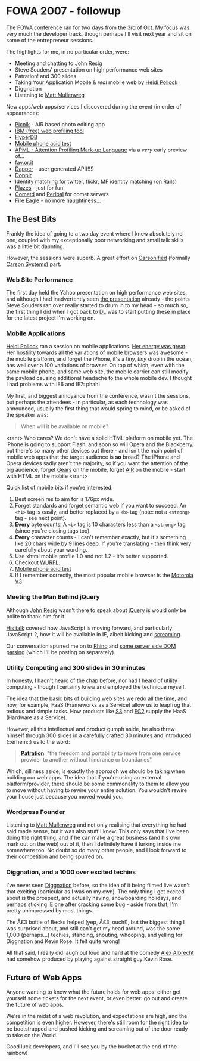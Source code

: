 # FOWA 2007 - followup

The [FOWA](http://www.futureofwebapps.com) conference ran for two days from the 3rd of Oct.  My focus was very much the developer track, though perhaps I'll visit next year and sit on some of the entrepreneur sessions.


<!--more-->

The highlights for me, in no particular order, were:

* Meeting and chatting to [John Resig](http://ejohn.org)
* Steve Souders' presentation on high performance web sites
* Patration! and 300 slides
* Taking Your Application Mobile & *real* mobile web by [Heidi Pollock](http://www.futureofwebapps.com/speakers.html#HeidiPollock)
* Diggnation
* Listening to [Matt Mullenweg](http://photomatt.net/)

New apps/web apps/services I discovered during the event (in order of appearance):

* [Picnik](http://www.picnik.com/) - AIR based photo editing app
* [IBM (free) web profiling tool](http://alphaworks.ibm.com/tech/pagedetailer)
* [HyperDB](http://comox.textdrive.com/pipermail/wp-hackers/2007-May/012893.html)
* [Mobile phone acid test](http://www.jwtmp.com/a/)
* [APML - Attention Profiling Mark-up Language](http://www.apml.org/) via a *very* early preview of...
* [fav.or.it](http://fav.or.it/ "fav.or.it - favorit RSS Reader and Blogging Platform")
* [Dapper](http://www.dapper.net/ "Dapper: The Data Mapper") - user generated API(!!!)
* [Dopplr](http://www.dopplr.com/ "DOPPLR")
* [Identity matching](http://code.google.com/p/identity-matcher/) for twitter, flickr, MF identity matching (on Rails)
* [Plazes](http://plazes.com/ "Home - Plazes - Right Plaze, Right People, Right Time") - just for fun
* [Cometd](http://www.cometd.com/ "â˜„ Cometd - The Scalable Comet Framework") and [Perlbal](http://www.danga.com/perlbal/ "Perlbal") for comet servers
* [Fire Eagle](http://fireeagle.research.yahoo.com/ "Fire Eagle is coming...") - no more naughtiness...

## The Best Bits

Frankly the idea of going to a two day event where I knew absolutely no one, coupled with my exceptionally poor networking and small talk skills was a little bit daunting.  

However, the sessions were superb.  A great effort on [Carsonified](http://www.carsonified.com/ "Carsonified") (formally [Carson Systems](http://www.carsonsystems.com/ "Carson Systems Ltd.")) part.

### Web Site Performance

The first day held the Yahoo presentation on high performance web sites, and although I had inadvertently seen [the presentation](http://feeds.yuiblog.com/~r/YahooUserInterfaceBlog/~3/152099220/) already - the points Steve Souders ran over really started to drum in to my head - so much so, the first thing I did when I got back to [DL](http://www.digitallook.com) was to start putting these in place for the latest project I'm working on.

### Mobile Applications

[Heidi Pollock](http://www.phostar.com/~heidi/faq.html) ran a session on mobile applications.  [Her energy was great](http://www.flickr.com/photos/fromheidi/1475202249/in/photostream/).  Her hostility towards all the variations of mobile browsers was awesome - the mobile platform, and forget the iPhone, it's a tiny, *tiny* drop in the ocean, has well over a 100 variations of browser.  On top of which, even with the same mobile phone, and same web site, the mobile carrier can still modify the payload causing additional headache to the whole mobile dev.  I thought I had problems with IE6 and IE7: phah!

My first, and biggest annoyance from the conference, wasn't the sessions, but perhaps the attendees - in particular, as each technology was announced, usually the first thing that would spring to mind, or be asked of the speaker was:

> When will it be available on mobile?

&lt;rant&gt; Who cares?  We don't have a solid HTML platform on mobile yet.  The iPhone is going to support Flash, and soon so will Opera and the Blackberry, but there's so many other devices out there - and isn't the main point of mobile web apps that the target audience is **so** broad?  The iPhone and Opera devices sadly aren't the majority, so if you want the attention of the big audience, forget [Gears](http://gears.google.com/ "Google Gears (BETA)") on the mobile, forget [AIR](http://labs.adobe.com/technologies/air/ "Adobe Labs - Adobe AIR") on the mobile - start with HTML on the mobile &lt;/rant&gt;

Quick list of mobile bits if you're interested:

1. Best screen res to aim for is 176px wide.
2. Forget standards and forget semantic web if you want to succeed.  An <code>&lt;h1&gt;</code> tag is easily, and better replaced by a <code>&lt;b&gt;</code> tag (note: not a <code>&lt;strong&gt;</code> tag - see next point).
3. **Every** byte counts.  A <code>&lt;b&gt;</code> tag is 10 characters less than a <code>&lt;strong&gt;</code> tag (since you're closing tags too).
4. **Every** character counts - I can't remember exactly, but it's something like 20 chars wide by 9 lines deep.  If you're translating - then think very carefully about your wording.
5. Use xhtml mobile profile 1.0 and not 1.2 - it's better supported.
6. Checkout [WURFL](http://wurfl.sourceforge.net/ "WURFL").
7. [Mobile phone acid test](http://www.jwtmp.com/a/)
8. If I remember correctly, the most popular mobile browser is the [Motorola V3](http://www.motorola.com/motoinfo/product/details.jsp?globalObjectId=69)

### Meeting the Man Behind jQuery

Although [John Resig](http://ejohn.org/ "John Resig - JavaScript, Programming, and Web Applications") wasn't there to speak about [jQuery](http://jquery.com/ "jQuery: The Write Less, Do More, JavaScript Library") is would only be polite to thank him for it.

[His talk](http://ejohn.org/blog/future-of-firefox-and-javascript/) covered how JavaScript is moving forward, and particularly JavaScript 2, how it will be available in IE, albeit kicking and [screaming](http://wiki.mozilla.org/Tamarin:ScreamingMonkey).  

Our conversation spurred me on to [Rhino](http://www.mozilla.org/rhino/ "Rhino - JavaScript for Java") and [some server side DOM parsing](http://ejohn.org/blog/bringing-the-browser-to-the-server/) (which I'll be posting on separately).

### Utility Computing and 300 slides in 30 minutes

In honesty, I hadn't heard of the chap before, nor had I heard of utility computing - though I certainly knew and employed the technique myself.

The idea that the basic bits of building web sites we redo all the time, and how, for example, FaaS (Frameworks as a Service) allow us to leapfrog that tedious and simple tasks.  How products like [S3](http://aws.amazon.com/s3 "Amazon.com: Amazon S3, Amazon Simple Storage Service, Unlimited Online Storage: Amazon Web Services") and [EC2](http://aws.amazon.com/ec2 "Amazon.com: Amazon EC2, Amazon Elastic Compute Cloud, Virtual Grid Computing: Amazon Web Services") supply the HaaS (Hardware as a Service).

However, all this intellectual and product gumph aside, he also threw himself through 300 slides in a carefully crafted 30 minutes and introduced (::erhem::) us to the word:

> [**Patration**](http://swardley.blogspot.com/): "the freedom and portability to move from one service provider to another without hindrance or boundaries"

Which, silliness aside, is exactly the approach we should be taking when building our web apps.  The idea that if you're using an external platform/provider, there should be some commonality to them to allow you to move without having to rewire your entire solution.  You wouldn't rewire your house just because you moved would you.

### Wordpress Founder

Listening to [Matt Mullenweg](http://photomatt.net/) and not only realising that everything he had said made sense, but it was also stuff I knew.  This only says that I've been doing the right thing, and if he can make a great business (and his own mark out on the web) out of it, then I definitely have it lurking inside me somewhere too.  No doubt so do many other people, and I look forward to their competition and being spurred on.

### Diggnation, and a 1000 over excited techies

I've never seen [Diggnation](http://www.diggnation.com/) before, so the idea of it being filmed live wasn't that exciting (particular as I was on my own).  The only thing I get excited about is the prospect, and actually having, snowboarding holidays, and perhaps sticking IE one after cracking some bug - aside from that, I'm pretty unimpressed by most things.

The Â£3 bottle of Becks helped (yep, Â£3, ouch!), but the biggest thing I was surprised about, and still can't get my head around, was the some 1,000 (perhaps...) techies, standing, shouting, whooping, and yelling for Diggnation and Kevin Rose.  It felt quite wrong!

All that said, I really did laugh out loud and hard at the comedy [Alex Albrecht](http://en.wikipedia.org/wiki/Alex_Albrecht) had somehow produced by playing against straight guy Kevin Rose.

## Future of Web Apps

Anyone wanting to know what the future holds for web apps: either get yourself some tickets for the next event, or even better: go out and create the future of web apps.

We're in the midst of a web revolution, and expectations are high, and the competition is even higher.  However, there's still room for the right idea to be bootstrapped and pushed kicking and screaming out of the door ready to take on the World.

Good luck developers, and I'll see you by the bucket at the end of the rainbow!